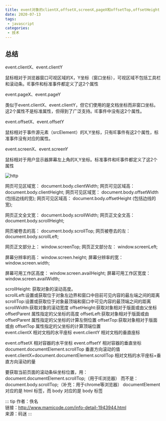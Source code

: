 ```yaml
---
title: event对象的clientX,offsetX,screenX,pageX和offsetTop,offsetHeight
date: 2020-07-13
tags:
 - javascript
categories:
 - 技术
---
```


## 总结

event.clientX、event.clientY

鼠标相对于浏览器窗口可视区域的X，Y坐标（窗口坐标），可视区域不包括工具栏和滚动条。IE事件和标准事件都定义了这2个属性

event.pageX、event.pageY

类似于event.clientX、event.clientY，但它们使用的是文档坐标而非窗口坐标。这2个属性不是标准属性，但得到了广泛支持。IE事件中没有这2个属性。

event.offsetX、event.offsetY

鼠标相对于事件源元素（srcElement）的X,Y坐标，只有IE事件有这2个属性，标准事件没有对应的属性。

event.screenX、event.screenY

鼠标相对于用户显示器屏幕左上角的X,Y坐标。标准事件和IE事件都定义了这2个属性

![http](https://6368-chenjie-blog-88b4b7-1302547066.tcb.qcloud.la/blogs/技术/20200713/1.png)

网页可见区域宽： document.body.clientWidth;
网页可见区域高： document.body.clientHeight;
网页可见区域宽： document.body.offsetWidth    (包括边线的宽);
网页可见区域高： document.body.offsetHeight   (包括边线的宽);


网页正文全文宽： document.body.scrollWidth;
网页正文全文高： document.body.scrollHeight;


网页被卷去的高： document.body.scrollTop;
网页被卷去的左： document.body.scrollLeft;


网页正文部分上： window.screenTop;
网页正文部分左： window.screenLeft;


屏幕分辨率的高： window.screen.height;
屏幕分辨率的宽： window.screen.width;


屏幕可用工作区高度： window.screen.availHeight;
屏幕可用工作区宽度：window.screen.availWidth;


scrollHeight: 获取对象的滚动高度。  
scrollLeft:设置或获取位于对象左边界和窗口中目前可见内容的最左端之间的距离
scrollTop:设置或获取位于对象最顶端和窗口中可见内容的最顶端之间的距离
scrollWidth:获取对象的滚动宽度
offsetHeight:获取对象相对于版面或由父坐标 offsetParent 属性指定的父坐标的高度
offsetLeft:获取对象相对于版面或由 offsetParent 属性指定的父坐标的计算左侧位置
offsetTop:获取对象相对于版面或由 offsetTop 属性指定的父坐标的计算顶端位置  
event.clientX 相对文档的水平座标
event.clientY 相对文档的垂直座标

event.offsetX 相对容器的水平坐标
event.offsetY 相对容器的垂直坐标  
document.documentElement.scrollTop 垂直方向滚动的值
event.clientX+document.documentElement.scrollTop 相对文档的水平座标+垂直方向滚动的量

要获取当前页面的滚动条纵坐标位置，用：
document.documentElement.scrollTop;（用于IE浏览器）
而不是：
document.body.scrollTop;（补充：用于chrome等浏览器）
documentElement 对应的是 html 标签，而 body 对应的是 body 标签

::: tip
作者：佚名 <br>
链接：http://www.mamicode.com/info-detail-1943944.html <br>
来源：码迷
:::
